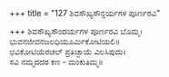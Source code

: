 +++
title = "127 ಶಿವಸೌಖ್ಯಸೌನ್ದರ್ಯಗಳ ಪೂರ್ಣರವಿ"

+++
ಶಿವಸೌಖ್ಯಸೌಂದರ್ಯಗಳ ಪೂರ್ಣರವಿ ಬೊಮ್ಮ।  
ಭುವನಜೀವನಜಲಧಿಯೂರ್ಮಿಕೋಟಿಯಲಿ॥  
ಛವಿಕೋಟಿಯೆರಚಲ್ ಪ್ರತಿಚ್ಛಾಯೆ ವಿಲಸಿಪುದು।  
ಸವಿ ನಮ್ಮದದರ ಕಣ - ಮಂಕುತಿಮ್ಮ॥  
